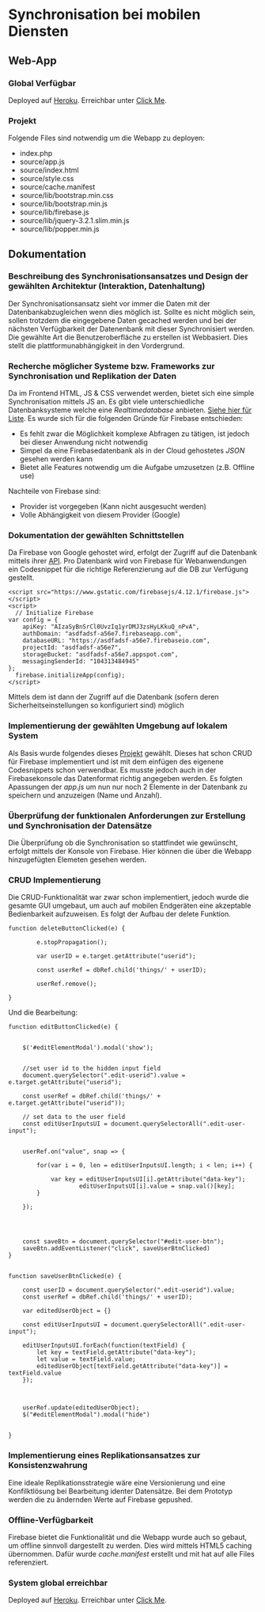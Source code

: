 # Synchronisation bei mobilen Diensten

## Web-App
### Global Verfügbar
Deployed auf [Heroku](https://www.heroku.com/). Erreichbar unter [Click Me](https://sem10einkaufsliste.herokuapp.com).

### Projekt
Folgende Files sind notwendig um die Webapp zu deployen:
* index.php
* source/app.js
* source/index.html
* source/style.css
* source/cache.manifest
* source/lib/bootstrap.min.css
* source/lib/bootstrap.min.js
* source/lib/firebase.js
* source/lib/jquery-3.2.1.slim.min.js
* source/lib/popper.min.js

## Dokumentation
### Beschreibung des Synchronisationsansatzes und Design der gewählten Architektur (Interaktion, Datenhaltung)
Der Synchronisationsansatz sieht vor immer die Daten mit der Datenbankabzugleichen wenn dies möglich ist. Sollte es nicht möglich sein, sollen trotzdem die eingegebene Daten gecached werden und bei der nächsten Verfügbarkeit der Datenenbank mit dieser Synchronisiert werden. Die gewählte Art die Benutzeroberfläche zu erstellen ist Webbasiert. Dies stellt die plattformunabhängigkeit in den Vordergrund. 

### Recherche möglicher Systeme bzw. Frameworks zur Synchronisation und Replikation der Daten
Da im Frontend HTML, JS & CSS verwendet werden, bietet sich eine simple Synchronisation mittels JS an. Es gibt viele unterschiedliche Datenbanksysteme welche eine _Realtimedatabase_ anbieten. [Siehe hier für Liste](https://medium.baqend.com/real-time-databases-explained-why-meteor-rethinkdb-parse-and-firebase-dont-scale-822ff87d2f87). Es wurde sich für die folgenden Gründe für Firebase entschieden:
* Es fehlt zwar die Möglichkeit komplexe Abfragen zu tätigen, ist jedoch bei dieser Anwendung nicht notwendig
* Simpel da eine Firebasedatenbank als in der Cloud gehostetes _JSON_ gesehen werden kann
* Bietet alle Features notwendig um die Aufgabe umzusetzen (z.B. Offline use)

Nachteile von Firebase sind:
* Provider ist vorgegeben (Kann nicht ausgesucht werden)
* Volle Abhängigkeit von diesem Provider (Google)


### Dokumentation der gewählten Schnittstellen
Da Firebase von Google gehostet wird, erfolgt der Zugriff auf die Datenbank mittels ihrer [API](https://firebase.google.com/docs/reference/js/). Pro Datenbank wird von Firebase für Webanwendungen ein Codesnippet für die richtige Referenzierung auf die DB zur Verfügung gestellt.
```
<script src="https://www.gstatic.com/firebasejs/4.12.1/firebase.js"></script>
<script>
  // Initialize Firebase
var config = {
    apiKey: "AIzaSyBnSrCl0UvzIq1yrDMJ3zsHyLKkuQ_nPvA",
    authDomain: "asdfadsf-a56e7.firebaseapp.com",
    databaseURL: "https://asdfadsf-a56e7.firebaseio.com",
    projectId: "asdfadsf-a56e7",
    storageBucket: "asdfadsf-a56e7.appspot.com",
    messagingSenderId: "104313484945"
};
  firebase.initializeApp(config);
</script>
```
Mittels dem ist dann der Zugriff auf die Datenbank (sofern deren Sicherheitseinstellungen so konfiguriert sind) möglich

### Implementierung der gewählten Umgebung auf lokalem System
Als Basis wurde folgendes dieses [Projekt](https://github.com/softauthor/firebase-crud-javascript-02) gewählt. Dieses hat schon CRUD für Firebase implementiert und ist mit dem einfügen des eigenene Codesnippets schon verwendbar. Es musste jedoch auch in der Firebasekonsole das Datenformat richtig angegeben werden. Es folgten Apassungen der _app.js_ um nun nur noch 2 Elemente in der Datenbank zu speichern und anzuzeigen (Name und Anzahl).

### Überprüfung der funktionalen Anforderungen zur Erstellung und Synchronisation der Datensätze
Die Überprüfung ob die Synchronisation so stattfindet wie gewünscht, erfolgt mittels der Konsole von Firebase. Hier können die über die Webapp hinzugefügten Elemeten gesehen werden.


### CRUD Implementierung
Die CRUD-Funktionalität war zwar schon implementiert, jedoch wurde die gesamte GUI umgebaut, um auch auf mobilen Endgeräten eine akzeptable Bedienbarkeit aufzuweisen. Es folgt der Aufbau der delete Funktion.
```
function deleteButtonClicked(e) {

		e.stopPropagation();

		var userID = e.target.getAttribute("userid");

		const userRef = dbRef.child('things/' + userID);
		
		userRef.remove();

}
```
Und die Bearbeitung:
```
function editButtonClicked(e) {
	

	$('#editElementModal').modal('show');
	

	//set user id to the hidden input field
	document.querySelector(".edit-userid").value = e.target.getAttribute("userid");

	const userRef = dbRef.child('things/' + e.target.getAttribute("userid"));

	// set data to the user field
	const editUserInputsUI = document.querySelectorAll(".edit-user-input");


	userRef.on("value", snap => {

		for(var i = 0, len = editUserInputsUI.length; i < len; i++) {

			var key = editUserInputsUI[i].getAttribute("data-key");
					editUserInputsUI[i].value = snap.val()[key];
		}

	});




	const saveBtn = document.querySelector("#edit-user-btn");
	saveBtn.addEventListener("click", saveUserBtnClicked)
}


function saveUserBtnClicked(e) {
 
	const userID = document.querySelector(".edit-userid").value;
	const userRef = dbRef.child('things/' + userID);

	var editedUserObject = {}

	const editUserInputsUI = document.querySelectorAll(".edit-user-input");

	editUserInputsUI.forEach(function(textField) {
		let key = textField.getAttribute("data-key");
		let value = textField.value;
  		editedUserObject[textField.getAttribute("data-key")] = textField.value
	});



	userRef.update(editedUserObject);
	$("#editElementModal").modal("hide")


}
```

### Implementierung eines Replikationsansatzes zur Konsistenzwahrung
Eine ideale Replikationsstrategie wäre eine Versionierung und eine Konfilktlösung bei Bearbeitung identer Datensätze. Bei dem Prototyp werden die zu ändernden Werte auf Firebase gepushed.

### Offline-Verfügbarkeit
Firebase bietet die Funktionalität und die Webapp wurde auch so gebaut, um offline sinnvoll dargestellt zu werden. Dies wird mittels HTML5 caching übernommen. Dafür wurde _cache.manifest_ erstellt und mit hat auf alle Files referenziert.

### System global erreichbar
Deployed auf [Heroku](https://www.heroku.com/). Erreichbar unter [Click Me](https://sem10einkaufsliste.herokuapp.com).

